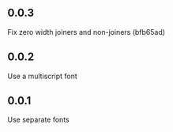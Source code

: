 ## 0.0.3

Fix zero width joiners and non-joiners (bfb65ad)

## 0.0.2

Use a multiscript font

## 0.0.1

Use separate fonts
